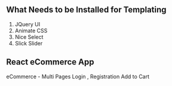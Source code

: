 ## What Needs to be Installed for Templating 
1. JQuery UI 
2. Animate CSS
3. Nice Select 
4. Slick Slider 


## React eCommerce App 
eCommerce - Multi Pages 
Login , Registration 
Add to Cart
 